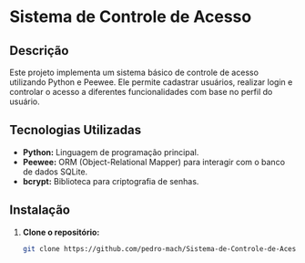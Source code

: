 # Sistema de Controle de Acesso

## Descrição
Este projeto implementa um sistema básico de controle de acesso utilizando Python e Peewee. Ele permite cadastrar usuários, realizar login e controlar o acesso a diferentes funcionalidades com base no perfil do usuário.

## Tecnologias Utilizadas
* **Python:** Linguagem de programação principal.
* **Peewee:** ORM (Object-Relational Mapper) para interagir com o banco de dados SQLite.
* **bcrypt:** Biblioteca para criptografia de senhas.

## Instalação
1. **Clone o repositório:**
   ```bash
   git clone https://github.com/pedro-mach/Sistema-de-Controle-de-Acesso